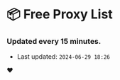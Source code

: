 # :package: Free Proxy List
### Updated every 15 minutes.

- Last updated: `2024-06-29 18:26`

:heart:

